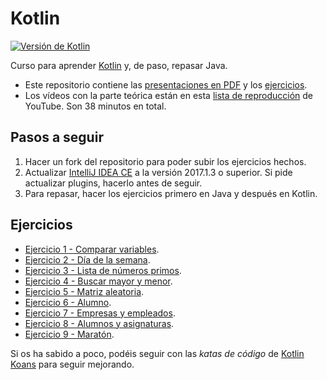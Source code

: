 # Kotlin

[![Versión de Kotlin](https://img.shields.io/badge/kotlin-1.1.2-blue.svg)](https://kotlinlang.org/)

Curso para aprender [Kotlin](https://kotlinlang.org/) y, de paso, repasar Java.

- Este repositorio contiene las [presentaciones en PDF](./01_presentaciones/) y los [ejercicios](./02_ejercicios/).
- Los vídeos con la parte teórica están en esta [lista de reproducción](https://www.youtube.com/playlist?list=PLxL0ASjNO0ggH-k3AeNh9H8E8EXxj-1XC) de YouTube. Son 38 minutos en total.

## Pasos a seguir

1. Hacer un fork del repositorio para poder subir los ejercicios hechos.
1. Actualizar [IntelliJ IDEA CE](https://www.jetbrains.com/idea/download/) a la versión 2017.1.3 o superior. Si pide actualizar plugins, hacerlo antes de seguir.
1. Para repasar, hacer los ejercicios primero en Java y después en Kotlin.

## Ejercicios

- [Ejercicio 1 - Comparar variables](./02_ejercicios/01_comparar_variables/).
- [Ejercicio 2 - Día de la semana](./02_ejercicios/02_dia_semana/).
- [Ejercicio 3 - Lista de números primos](./02_ejercicios/03_lista_primos/).
- [Ejercicio 4 - Buscar mayor y menor](./02_ejercicios/04_buscar_mayor_menor/).
- [Ejercicio 5 - Matriz aleatoria](./02_ejercicios/05_matriz_aleatoria/).
- [Ejercicio 6 - Alumno](./02_ejercicios/06_alumno/).
- [Ejercicio 7 - Empresas y empleados](./02_ejercicios/07_empresa_empleado/).
- [Ejercicio 8 - Alumnos y asignaturas](./02_ejercicios/08_alumno_asignatura/).
- [Ejercicio 9 - Maratón](./02_ejercicios/09_maraton/).

Si os ha sabido a poco, podéis seguir con las *katas de código* de [Kotlin Koans](https://kotlinlang.org/docs/tutorials/koans.html) para seguir mejorando.
